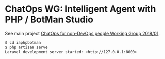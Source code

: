 # ChatOps WG: Intelligent Agent with PHP / BotMan Studio

See main project [ChatOps for non-DevOps people Working Group 2018/01](https://github.com/fititnt/chatops-wg).

```bash
$ cd iaphpbotman
$ php artisan serve
Laravel development server started: <http://127.0.0.1:8000>

```